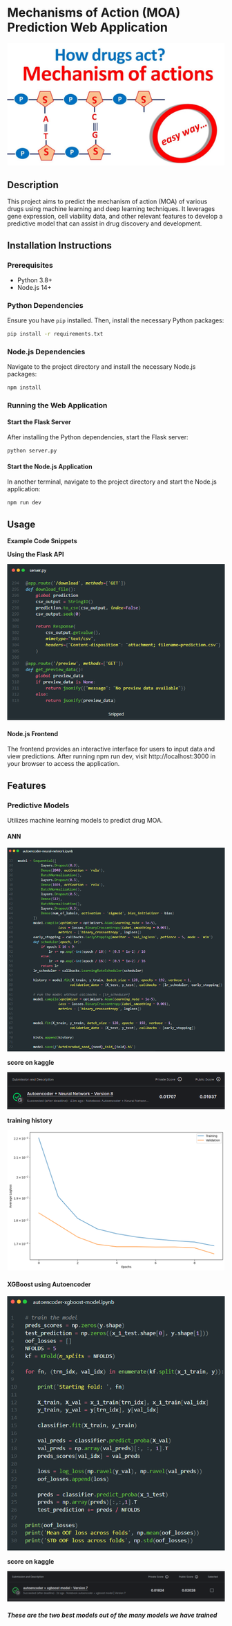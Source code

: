 # Mechanisms of Action (MOA) Prediction Web Application

![](https://github.com/Xmen3em/Mechanism-Of-Action-Graduation-Project-/blob/main/maxresdefault.jpg)

## Description
This project aims to predict the mechanism of action (MOA) of various drugs using machine learning and deep learning techniques. It leverages gene expression, cell viability data, and other relevant features to develop a predictive model that can assist in drug discovery and development.

## Installation Instructions

### Prerequisites
- Python 3.8+
- Node.js 14+

### Python Dependencies
Ensure you have `pip` installed. Then, install the necessary Python packages:

```bash
pip install -r requirements.txt
```
### Node.js Dependencies
Navigate to the project directory and install the necessary Node.js packages:

```bash
npm install
```
### Running the Web Application
#### Start the Flask Server
After installing the Python dependencies, start the Flask server:

```bash
python server.py
```

#### Start the Node.js Application
In another terminal, navigate to the project directory and start the Node.js application:

```bash
npm run dev
```

## Usage
**Example Code Snippets**

**Using the Flask API**

![](https://github.com/Xmen3em/Mechanism-Of-Action-Graduation-Project-/blob/main/Screenshot%202024-07-06%20020723.png)

#### Node.js Frontend

The frontend provides an interactive interface for users to input data and view predictions. After running npm run dev, visit http://localhost:3000 in your browser to access the application.

## Features

### Predictive Models
Utilizes machine learning models to predict drug MOA.
#### ANN
![](https://github.com/Xmen3em/Mechanism-Of-Action-Graduation-Project-/blob/main/Screenshot%202024-07-11%20232829.png)

**score on kaggle**

![](https://github.com/Xmen3em/Mechanism-Of-Action-Graduation-Project-/blob/main/autoencoder%20%2B%20neural%20network/Screenshot%20from%202024-05-20%2023-20-05.png)

**training history**

![](https://github.com/Xmen3em/Mechanism-Of-Action-Graduation-Project-/blob/main/autoencoder%20%2B%20neural%20network/__results___16_1.png)

#### XGBoost using Autoencoder
![](https://github.com/Xmen3em/Mechanism-Of-Action-Graduation-Project-/blob/main/Screenshot%202024-07-11%20233600.png)

**score on kaggle**

![](https://github.com/Xmen3em/Mechanism-Of-Action-Graduation-Project-/blob/main/xgboost/xgboost_autoencoder/score.png)

#### *These are the two best models out of the many models we have trained*